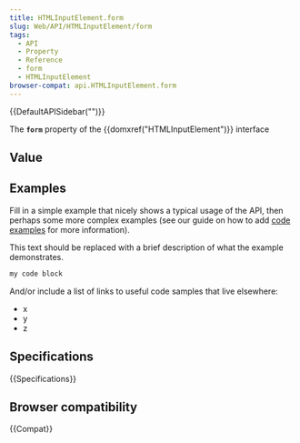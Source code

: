 ```yaml
---
title: HTMLInputElement.form
slug: Web/API/HTMLInputElement/form
tags:
  - API
  - Property
  - Reference
  - form
  - HTMLInputElement
browser-compat: api.HTMLInputElement.form
---
```

{{DefaultAPISidebar("")}}

The **`form`** property of the {{domxref("HTMLInputElement")}} interface 

## Value



## Examples

Fill in a simple example that nicely shows a typical usage of the API, then perhaps some more complex examples (see our guide on how to add [code examples](/en-US/docs/MDN/Contribute/Structures/Code_examples) for more information).

This text should be replaced with a brief description of what the example demonstrates.

```js
my code block
```

And/or include a list of links to useful code samples that live elsewhere:

*   x
*   y
*   z

## Specifications

{{Specifications}}

## Browser compatibility

{{Compat}}


